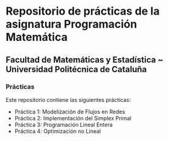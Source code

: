 # Repositorio de prácticas de la asignatura Programación Matemática

## Facultad de Matemáticas y Estadística ~ Universidad Politécnica de Cataluña

### Prácticas

Este repositorio contiene las siguientes prácticas:

- Práctica 1: Modelización de Flujos en Redes
- Práctica 2: Implementación del Simplex Primal
- Práctica 3: Programación Lineal Entera
- Práctica 4: Optimización no Lineal
